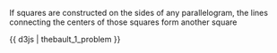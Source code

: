 If squares are constructed on the sides of any parallelogram, the lines connecting the centers of those squares form another square

{{ d3js | thebault_1_problem }}